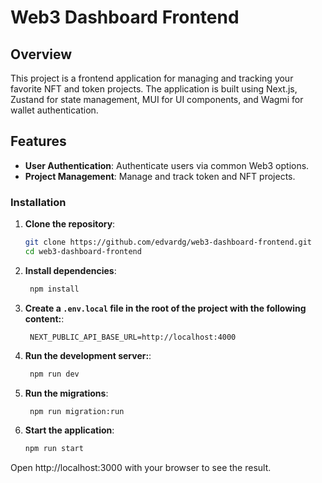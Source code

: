 # Web3 Dashboard Frontend

## Overview

This project is a frontend application for managing and tracking your favorite NFT and token projects. The application is built using Next.js, Zustand for state management, MUI for UI components, and Wagmi for wallet authentication.

## Features

- **User Authentication**: Authenticate users via common Web3 options.
- **Project Management**: Manage and track token and NFT projects.

### Installation

1. **Clone the repository**:

   ```bash
   git clone https://github.com/edvardg/web3-dashboard-frontend.git
   cd web3-dashboard-frontend

   ```

2. **Install dependencies**:

   ```bash
    npm install

   ```

3. **Create a `.env.local` file in the root of the project with the following content:**:

   ```env
    NEXT_PUBLIC_API_BASE_URL=http://localhost:4000

   ```

4. **Run the development server:**:

   ```bash
    npm run dev

   ```

5. **Run the migrations**:
   ```bash
    npm run migration:run

   ```
6. **Start the application**:
   ```bash
   npm run start
   ```

Open http://localhost:3000 with your browser to see the result.
